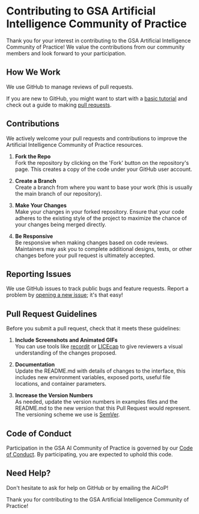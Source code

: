 <link rel="stylesheet" href="{{ "/assets/css/style.css" | relative_url }}">

# Contributing to GSA Artificial Intelligence Community of Practice

Thank you for your interest in contributing to the GSA Artificial Intelligence Community of Practice! We value the contributions from our community members and look forward to your participation.

## How We Work

We use GitHub to manage reviews of pull requests.

If you are new to GitHub, you might want to start with a [basic tutorial](https://docs.github.com/en/github/getting-started-with-github/git-and-github-learning-resources) and check out a guide to making [pull requests](https://docs.github.com/en/github/collaborating-with-issues-and-pull-requests/about-pull-requests).

## Contributions

We actively welcome your pull requests and contributions to improve the Artificial Intelligence Community of Practice resources.

1. **Fork the Repo**  
   Fork the repository by clicking on the 'Fork' button on the repository's page. This creates a copy of the code under your GitHub user account.

2. **Create a Branch**  
   Create a branch from where you want to base your work (this is usually the main branch of our repository).

3. **Make Your Changes**  
   Make your changes in your forked repository. Ensure that your code adheres to the existing style of the project to maximize the chance of your changes being merged directly.

4. **Be Responsive**  
   Be responsive when making changes based on code reviews. Maintainers may ask you to complete additional designs, tests, or other changes before your pull request is ultimately accepted.

## Reporting Issues

We use GitHub issues to track public bugs and feature requests. Report a problem by [opening a new issue](https://github.com/GSA-AI-Community-of-Practice/Main/issues); it's that easy!

## Pull Request Guidelines

Before you submit a pull request, check that it meets these guidelines:

1. **Include Screenshots and Animated GIFs**  
   You can use tools like [recordit](http://recordit.co/) or [LICEcap](http://www.cockos.com/licecap/) to give reviewers a visual understanding of the changes proposed.

2. **Documentation**  
   Update the README.md with details of changes to the interface, this includes new environment variables, exposed ports, useful file locations, and container parameters.

3. **Increase the Version Numbers**  
   As needed, update the version numbers in examples files and the README.md to the new version that this Pull Request would represent. The versioning scheme we use is [SemVer](http://semver.org/).

## Code of Conduct

Participation in the GSA AI Community of Practice is governed by our [Code of Conduct](https://github.com/GSA-AI-Community-of-Practice/CodeofConduct). By participating, you are expected to uphold this code.

## Need Help?

Don't hesitate to ask for help on GitHub or by emailing the AiCoP!

Thank you for contributing to the GSA Artificial Intelligence Community of Practice!
